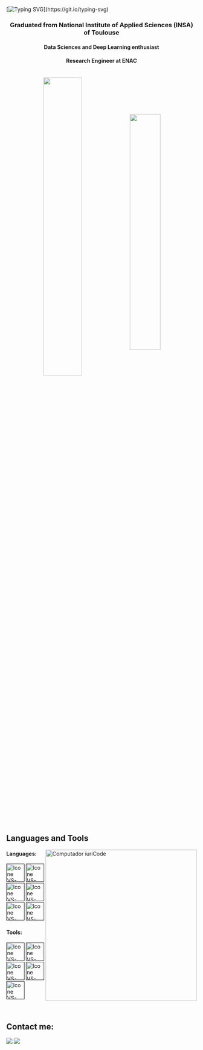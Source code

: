 [![Typing SVG](https://readme-typing-svg.herokuapp.com?color=FF3670&size=35&center=true&vCenter=true&width=1000&lines=Welcome+to+my+GitHub+profile!;Matthieu+Quaccia;)](https://git.io/typing-svg)

<h3 align="center">Graduated from National Institute of Applied Sciences (INSA) of Toulouse</h3>
<h4 align="center">Data Sciences and Deep Learning enthusiast</h4>
<h4 align="center">Research Engineer at ENAC</h4>


<br>

<div align="center" style="margin-bottom:200px">
 <img width=45% align="center" src="https://github-readme-stats.vercel.app/api?username=matthieuqcc&theme=radical&show_icons=true" />
 <img width=40% align="center" src="https://github-readme-stats.vercel.app/api/top-langs/?username=matthieuqcc&layout=compact&theme=radical" />
</div>


<br>

## Languages and Tools

<img src="https://raw.githubusercontent.com/MicaelliMedeiros/micaellimedeiros/master/image/computer-illustration.png" min-width="400px" max-width="400px" width="400px" align="right" alt="Computador iuriCode">

#### Languages:
  [<img height="48px" width="48px" alt="Icone VS-Code" src="https://skillicons.dev/icons?i=python"/>]()
  [<img height="48px" width="48px" alt="Icone VS-Code" src="https://skillicons.dev/icons?i=java"/>]()
  [<img height="48px" width="48px" alt="Icone VS-Code" src="https://skillicons.dev/icons?i=cpp"/>]()
  [<img height="48px" width="48px" alt="Icone VS-Code" src="https://skillicons.dev/icons?i=c"/>]()
  [<img height="48px" width="48px" alt="Icone VS-Code" src="https://skillicons.dev/icons?i=r"/>]()
  [<img height="48px" width="48px" alt="Icone VS-Code" src="https://skillicons.dev/icons?i=matlab"/>]()



#### Tools:

  [<img height="48px" width="48px" alt="Icone VS-Code" src="https://skillicons.dev/icons?i=tensorflow"/>]()
  [<img height="48px" width="48px" alt="Icone VS-Code" src="https://skillicons.dev/icons?i=pytorch"/>]()
  [<img height="48px" width="48px" alt="Icone VS-Code" src="https://skillicons.dev/icons?i=sklearn"/>]()
  [<img height="48px" width="48px" alt="Icone VS-Code" src="https://skillicons.dev/icons?i=github"/>]()
  [<img height="48px" width="48px" alt="Icone VS-Code" src="https://skillicons.dev/icons?i=vscode"/>]()

<br>

## Contact me:
<div>
<a href = "mailto: matthieu.quaccia@gmail.com"><img loading="lazy" src="https://img.shields.io/badge/Gmail-D14836?style=for-the-badge&logo=gmail&logoColor=white" target="_blank"></a>
<a href="https://www.linkedin.com/in/matthieu-quaccia/" target="_blank"><img loading="lazy" src="https://img.shields.io/badge/-LinkedIn-%230077B5?style=for-the-badge&logo=linkedin&logoColor=white" target="_blank"></a>   
</div>
